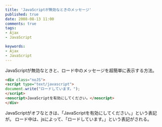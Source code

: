 ```yaml
---
title: 'JavaScriptが無効なときのメッセージ'
published: true
date: 2008-08-13 11:00
comments: true
tags:
- Ajax
- JavaScript

keywords:
- Ajax
- JavaScript
---
```

JavaScriptが無効なときと、ロード中のメッセージを超簡単に表示する方法。



```html
<div class="noJS">
<script type="text/javascript">
document.write("ロードしています。");
</script>
<noscript>JavaScriptを有効にしてください。</noscript>
</div>
```

JavaScriptがオフなときは、「JavaScriptを有効にしてください。」という表記が。
ロード中は、jsによって、「ロードしています。」という表記がされる。